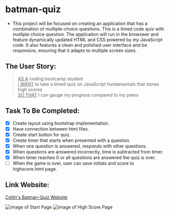 # batman-quiz
* This project will be focused on creating an application that has a combination of multiple-choice questions. This is a timed code quiz with mutliple choice question. The application will run in the browswer and feature dynamically updated HTML and CSS powered by my JavaScript code. It also features a clean and polished user interface and be responsive, ensuring that it adapts to multiple screen sizes.


## The User Story:
> <ins>AS A</ins> coding bootcamp student\
> <ins>I WANT</ins> to take a timed quiz on JavaScript fundamentals that stores high scores\
> <ins>SO THAT</ins> I can gauge my progress compared to my peers

## Task To Be Completed:
- [x] Create layout using bootstrap implementation.
- [x] Have connection between html files.
- [x] Create start button for quiz.
- [x] Create timer that starts when presented with a question.
- [x] When one question is answered, responds with other questions.
- [x] When questions are answered incorrectly, time is subtracted from timer.
- [x] When timer reaches 0 or all questions are answered the quiz is over.
- [ ] When the game is over, user can save initials and score to highscore.html page.

## Link Website:
[Collin's Batman-Quiz Website](https://collinlanie12.github.io/batman-quiz/)

![image of Start Page]([img/highscore.png](https://imgur.com/xZHIZGK))
![image of High Score Page]([img/highscore.png](https://imgur.com/byoatwz))
